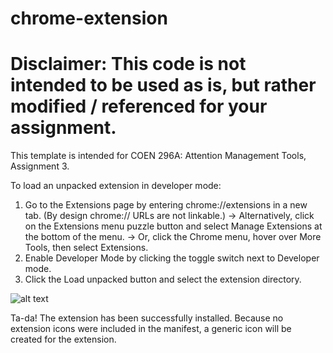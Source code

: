 
# chrome-extension

# Disclaimer: This code is not intended to be used as is, but rather modified / referenced for your assignment.

This template is intended for COEN 296A: Attention Management Tools, Assignment 3.

To load an unpacked extension in developer mode:
1. Go to the Extensions page by entering chrome://extensions in a new tab. (By design chrome:// URLs are not linkable.)
    -> Alternatively, click on the Extensions menu puzzle button and select Manage Extensions at the bottom of the menu.
    -> Or, click the Chrome menu, hover over More Tools, then select Extensions.
2. Enable Developer Mode by clicking the toggle switch next to Developer mode.
3. Click the Load unpacked button and select the extension directory.

![alt text](https://user-images.githubusercontent.com/36625317/233700422-adeff59a-a61c-4835-94ee-aba861cd6d9f.png)

Ta-da! The extension has been successfully installed. Because no extension icons were included in the manifest, a generic icon will be created for the extension.
